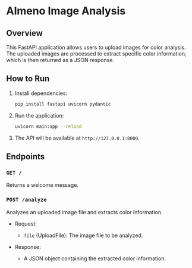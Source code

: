 
# Almeno Image Analysis

## Overview

This FastAPI application allows users to upload images for color analysis. The uploaded images are processed to extract specific color information, which is then returned as a JSON response.


## How to Run

1. Install dependencies:
   ```sh
   pip install fastapi uvicorn pydantic
   ```

2. Run the application:
   ```sh
   uvicorn main:app --reload
   ```

3. The API will be available at `http://127.0.0.1:8000`.

## Endpoints

### `GET /`
Returns a welcome message.

### `POST /analyze`
Analyzes an uploaded image file and extracts color information.

- Request:
  - `file` (UploadFile): The image file to be analyzed.

- Response:
  - A JSON object containing the extracted color information.

